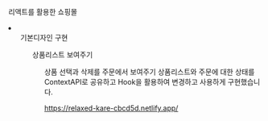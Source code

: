 리액트를 활용한 쇼핑몰

<li>
<ul>기본디자인 구현
<ul>상품리스트 보여주기
<ul>상품 선택과 삭제를 주문에서 보여주기
</li>
상품리스트와 주문에 대한 상태를 ContextAPI로 공유하고 Hook을 활용하여 변경하고 사용하게 구현했습니다.

https://relaxed-kare-cbcd5d.netlify.app/
